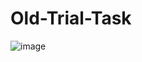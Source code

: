 # Old-Trial-Task
![image](https://github.com/bobhenl/Old-Trial-Task/assets/18662086/972f0a55-d625-41bc-a213-c7f32ae845b4)
